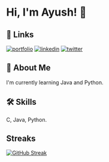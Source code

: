 
# Hi, I'm Ayush! 👋


## 🔗 Links
[![portfolio](https://img.shields.io/badge/my_portfolio-000?style=for-the-badge&logo=ko-fi&logoColor=white)](https://bento.me/ayushsingh1610)
[![linkedin](https://img.shields.io/badge/linkedin-0A66C2?style=for-the-badge&logo=linkedin&logoColor=white)](https://www.linkedin.com/in/ayushsingh1610)
[![twitter](https://img.shields.io/badge/twitter-1DA1F2?style=for-the-badge&logo=twitter&logoColor=white)](https://twitter.com/ayushsingh1610)


## 🚀 About Me
I'm currently learning Java and Python.


## 🛠 Skills
C, Java, Python.


## Streaks

[![GitHub Streak](https://streak-stats.demolab.com?user=ayushsingh1610&theme=dark&hide_border=true)](https://git.io/streak-stats)
